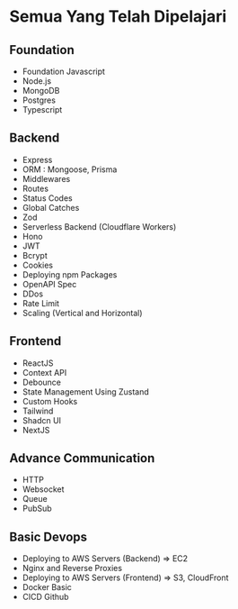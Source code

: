 # Semua Yang Telah Dipelajari

## Foundation

- Foundation Javascript
- Node.js
- MongoDB
- Postgres
- Typescript

## Backend

- Express
- ORM : Mongoose, Prisma
- Middlewares
- Routes
- Status Codes
- Global Catches
- Zod
- Serverless Backend (Cloudflare Workers)
- Hono
- JWT
- Bcrypt
- Cookies
- Deploying npm Packages
- OpenAPI Spec
- DDos
- Rate Limit
- Scaling (Vertical and Horizontal)

## Frontend

- ReactJS
- Context API
- Debounce
- State Management Using Zustand
- Custom Hooks
- Tailwind
- Shadcn UI
- NextJS

## Advance Communication

- HTTP
- Websocket
- Queue
- PubSub

## Basic Devops

- Deploying to AWS Servers (Backend) => EC2
- Nginx and Reverse Proxies
- Deploying to AWS Servers (Frontend) => S3, CloudFront
- Docker Basic
- CICD Github

